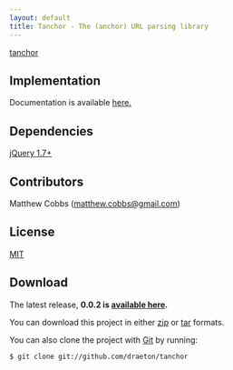 ```yaml
---
layout: default
title: Tanchor - The (anchor) URL parsing library
---
```


<section id="main" role="main">

[tanchor](http://draeton.github.com/tanchor/) 
    

## Implementation

Documentation is available [here.](http://draeton.github.com/tanchor/tanchor/docs/tanchor.html)
    

## Dependencies

[jQuery 1.7+](http://jquery.com/)


## Contributors

Matthew Cobbs (matthew.cobbs@gmail.com)


## License

[MIT](https://raw.github.com/draeton/tanchor/master/LICENSE)


## Download

The latest release, **0.0.2 is [available here](http://draeton.github.com/tanchor/tanchor/dist/tanchor-0.0.2.zip).**

You can download this project in either [zip](https://github.com/draeton/tanchor/zipball/master) 
or [tar](https://github.com/draeton/tanchor/tarball/master) formats.

You can also clone the project with [Git](http://git-scm.com) by running:

    $ git clone git://github.com/draeton/tanchor

</section>

<script src="(http://draeton.github.com/tanchor/tanchor/build/js/tanchor-0.0.2-min.js"></script>
<script>
$(document).ready(function () {
});
</script>